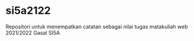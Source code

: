 # si5a2122
Repositori untuk menempatkan catatan sebagai nilai tugas matakuliah web 2021/2022 Gasal SI5A
